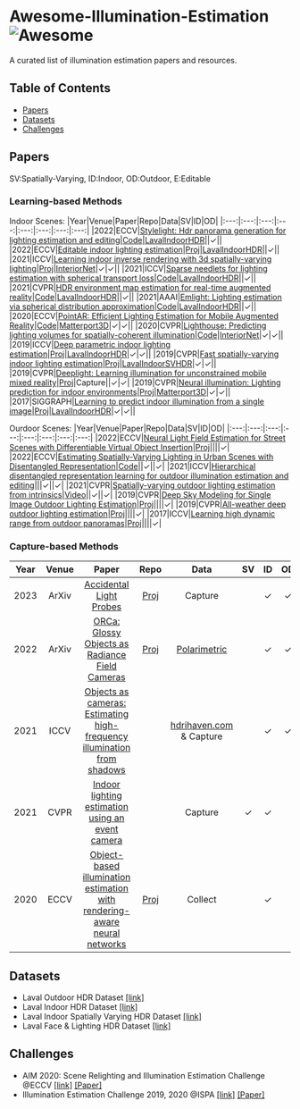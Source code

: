 # Awesome-Illumination-Estimation  ![Awesome](https://cdn.rawgit.com/sindresorhus/awesome/d7305f38d29fed78fa85652e3a63e154dd8e8829/media/badge.svg)
A curated list of illumination estimation papers and resources.

## Table of Contents
+ [Papers](#Papers)
+ [Datasets](#Datasets)
+ [Challenges](#Challenges)

## Papers
SV:Spatially-Varying, ID:Indoor, OD:Outdoor, E:Editable

### Learning-based Methods
Indoor Scenes:
|Year|Venue|Paper|Repo|Data|SV|ID|OD|
|:---:|:---:|:---:|:---:|:---:|:---:|:---:|:---:|
|2022|ECCV|[Stylelight: Hdr panorama generation for lighting estimation and editing](https://arxiv.org/pdf/2207.14811.pdf)|[Code](https://github.com/Wanggcong/StyleLight)|[LavalIndoorHDR](http://indoor.hdrdb.com/)||&#10003;||
|2022|ECCV|[Editable indoor lighting estimation](https://arxiv.org/pdf/2211.03928.pdf)|[Proj](https://lvsn.github.io/EditableIndoorLight/)|[LavalIndoorHDR](http://indoor.hdrdb.com/)||&#10003;||
|2021|ICCV|[Learning indoor inverse rendering with 3d spatially-varying lighting](http://openaccess.thecvf.com/content/ICCV2021/papers/Wang_Learning_Indoor_Inverse_Rendering_With_3D_Spatially-Varying_Lighting_ICCV_2021_paper.pdf)|[Proj](https://nv-tlabs.github.io/inverse-rendering-3d-lighting/)|[InteriorNet](https://interiornet.org/)|&#10003;|&#10003;||
|2021|ICCV|[Sparse needlets for lighting estimation with spherical transport loss](http://openaccess.thecvf.com/content/ICCV2021/papers/Zhan_Sparse_Needlets_for_Lighting_Estimation_With_Spherical_Transport_Loss_ICCV_2021_paper.pdf)|[Code](https://github.com/fnzhan/EMLight/tree/master/Needlets)|[LavalIndoorHDR](http://indoor.hdrdb.com/)||&#10003;||
|2021|CVPR|[HDR environment map estimation for real-time augmented reality](https://openaccess.thecvf.com/content/CVPR2021/papers/Somanath_HDR_Environment_Map_Estimation_for_Real-Time_Augmented_Reality_CVPR_2021_paper.pdf)|[Code](https://github.com/apple/ml-envmapnet)|[LavalIndoorHDR](http://indoor.hdrdb.com/)||&#10003;||
|2021|AAAI|[Emlight: Lighting estimation via spherical distribution approximation](https://ojs.aaai.org/index.php/AAAI/article/download/16440/16247)|[Code](https://github.com/fnzhan/EMLight)|[LavalIndoorHDR](http://indoor.hdrdb.com/)||&#10003;||
|2020|ECCV|[PointAR: Efficient Lighting Estimation for Mobile Augmented Reality](https://arxiv.org/pdf/2004.00006.pdf)|[Code](https://github.com/cake-lab/PointAR)|[Matterport3D](https://niessner.github.io/Matterport/)|&#10003;|&#10003;||
|2020|CVPR|[Lighthouse: Predicting lighting volumes for spatially-coherent illumination](https://openaccess.thecvf.com/content_CVPR_2020/papers/Srinivasan_Lighthouse_Predicting_Lighting_Volumes_for_Spatially-Coherent_Illumination_CVPR_2020_paper.pdf)|[Code](https://github.com/pratulsrinivasan/lighthouse)|[InteriorNet](https://interiornet.org/)|&#10003;|&#10003;||
|2019|ICCV|[Deep parametric indoor lighting estimation](http://openaccess.thecvf.com/content_ICCV_2019/papers/Gardner_Deep_Parametric_Indoor_Lighting_Estimation_ICCV_2019_paper.pdf)|[Proj](https://lvsn.github.io/deepparametric/)|[LavalIndoorHDR](http://indoor.hdrdb.com/)|&#10003;|&#10003;||
|2019|CVPR|[Fast spatially-varying indoor lighting estimation](http://openaccess.thecvf.com/content_CVPR_2019/papers/Garon_Fast_Spatially-Varying_Indoor_Lighting_Estimation_CVPR_2019_paper.pdf)|[Proj](https://lvsn.github.io/fastindoorlight/)|[LavalIndoorSVHDR](http://indoorsv.hdrdb.com/)|&#10003;|&#10003;||
|2019|CVPR|[Deeplight: Learning illumination for unconstrained mobile mixed reality](http://openaccess.thecvf.com/content_CVPR_2019/papers/LeGendre_DeepLight_Learning_Illumination_for_Unconstrained_Mobile_Mixed_Reality_CVPR_2019_paper.pdf)|[Proj](https://augmentedperception.github.io/deeplight/)|Capture||&#10003;|&#10003;|
|2019|CVPR|[Neural illumination: Lighting prediction for indoor environments](https://openaccess.thecvf.com/content_CVPR_2019/papers/Song_Neural_Illumination_Lighting_Prediction_for_Indoor_Environments_CVPR_2019_paper.pdf)|[Proj](https://illumination.cs.princeton.edu/)|[Matterport3D](https://niessner.github.io/Matterport/)|&#10003;|&#10003;||
|2017|SIGGRAPH|[Learning to predict indoor illumination from a single image](https://arxiv.org/pdf/1704.00090.pdf)|[Proj](http://vision.gel.ulaval.ca/~jflalonde/projects/deepIndoorLight/)|[LavalIndoorHDR](http://indoor.hdrdb.com/)|&#10003;|&#10003;||

Ourdoor Scenes:
|Year|Venue|Paper|Repo|Data|SV|ID|OD|
|:---:|:---:|:---:|:---:|:---:|:---:|:---:|:---:|
|2022|ECCV|[Neural Light Field Estimation for Street Scenes with Differentiable Virtual Object Insertion](https://arxiv.org/pdf/2208.09480.pdf)|[Proj](https://nv-tlabs.github.io/outdoor-ar/)||||&#10003;|
|2022|ECCV|[Estimating Spatially-Varying Lighting in Urban Scenes with Disentangled Representation](https://www.ecva.net/papers/eccv_2022/papers_ECCV/papers/136660445.pdf)|[Code](https://github.com/ChemJeff/SOLD-Net/)||&#10003;||&#10003;|
|2021|ICCV|[Hierarchical disentangled representation learning for outdoor illumination estimation and editing](https://openaccess.thecvf.com/content/ICCV2021/papers/Yu_Hierarchical_Disentangled_Representation_Learning_for_Outdoor_Illumination_Estimation_and_Editing_ICCV_2021_paper.pdf)|||&#10003;||&#10003;|
|2021|CVPR|[Spatially-varying outdoor lighting estimation from intrinsics](http://openaccess.thecvf.com/content/CVPR2021/papers/Zhu_Spatially-Varying_Outdoor_Lighting_Estimation_From_Intrinsics_CVPR_2021_paper.pdf)|[Video](https://www.youtube.com/watch?v=O1M1k6JncoA)||&#10003;||&#10003;|
|2019|CVPR|[Deep Sky Modeling for Single Image Outdoor Lighting Estimation](https://openaccess.thecvf.com/content_CVPR_2019/papers/Hold-Geoffroy_Deep_Sky_Modeling_for_Single_Image_Outdoor_Lighting_Estimation_CVPR_2019_paper.pdf)|[Proj](https://lvsn.github.io/deepskymodel/)||||&#10003;|
|2019|CVPR|[All-weather deep outdoor lighting estimation](https://openaccess.thecvf.com/content_CVPR_2019/papers/Zhang_All-Weather_Deep_Outdoor_Lighting_Estimation_CVPR_2019_paper.pdf)|[Proj](https://lvsn.github.io/allweather/)||||&#10003;|
|2017|ICCV|[Learning high dynamic range from outdoor panoramas](http://openaccess.thecvf.com/content_ICCV_2017/papers/Zhang_Learning_High_Dynamic_ICCV_2017_paper.pdf)|[Proj](http://vision.gel.ulaval.ca/~jflalonde/publications/projects/learningHDR/)||||&#10003;|

### Capture-based Methods
|Year|Venue|Paper|Repo|Data|SV|ID|OD|
|:---:|:---:|:---:|:---:|:---:|:---:|:---:|:---:|
|2023|ArXiv|[Accidental Light Probes](https://arxiv.org/pdf/2301.05211.pdf)|[Proj](https://kovenyu.com/ALP)|Capture||&#10003;|&#10003;|
|2022|ArXiv|[ORCa: Glossy Objects as Radiance Field Cameras](https://arxiv.org/pdf/2212.04531.pdf)|[Proj](https://ktiwary2.github.io/objectsascam/)|[Polarimetric](https://akshatdave.github.io/pandora/index.html)||&#10003;|&#10003;|
|2021|ICCV|[Objects as cameras: Estimating high-frequency illumination from shadows](https://openaccess.thecvf.com/content/ICCV2021/papers/Swedish_Objects_As_Cameras_Estimating_High-Frequency_Illumination_From_Shadows_ICCV_2021_paper.pdf)||[hdrihaven.com](https://hdrihaven.com) & Capture||&#10003;|&#10003;|
|2021|CVPR|[Indoor lighting estimation using an event camera](https://openaccess.thecvf.com/content/CVPR2021/papers/Chen_Indoor_Lighting_Estimation_Using_an_Event_Camera_CVPR_2021_paper.pdf)||Capture|&#10003;|&#10003;||
|2020|ECCV|[Object-based illumination estimation with rendering-aware neural networks](https://arxiv.org/pdf/2008.02514.pdf)|[Proj](https://yuedong.shading.me/project/lightest/lightest.htm)|Collect||&#10003;||


## Datasets
+ Laval Outdoor HDR Dataset [[link]](http://outdoor.hdrdb.com/)
+ Laval Indoor HDR Dataset [[link]](http://indoor.hdrdb.com/)
+ Laval Indoor Spatially Varying HDR Dataset [[link]](http://indoorsv.hdrdb.com/)
+ Laval Face & Lighting HDR Dataset [[link]](http://faces.hdrdb.com/)

## Challenges
+ AIM 2020: Scene Relighting and Illumination Estimation Challenge @ECCV [[link]](https://data.vision.ee.ethz.ch/cvl/aim20/) [[Paper]](https://arxiv.org/abs/2009.12798)
+ Illumination Estimation Challenge 2019, 2020 @ISPA [[link]](https://nightimaging.org/index.html) [[Paper]](https://onlinelibrary.wiley.com/doi/abs/10.1002/col.22675)
